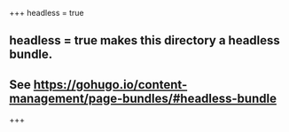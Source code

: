 +++
headless = true

## headless = true makes this directory a headless bundle.
## See https://gohugo.io/content-management/page-bundles/#headless-bundle
+++

